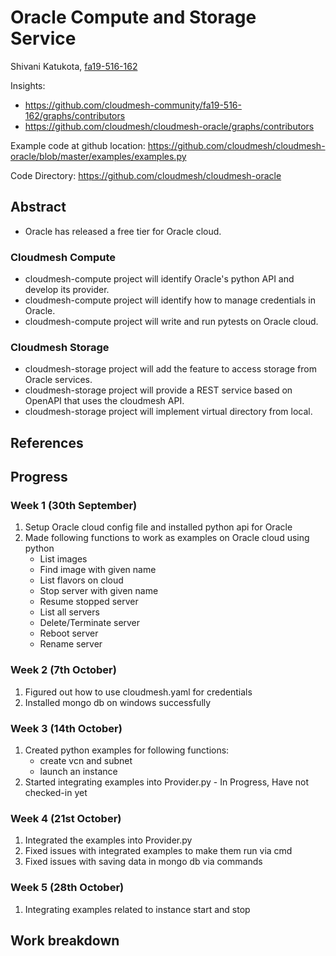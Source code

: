 # Oracle Compute and Storage Service

Shivani Katukota, [fa19-516-162](https://github.com/cloudmesh-community/fa19-516-162)

Insights: 
* <https://github.com/cloudmesh-community/fa19-516-162/graphs/contributors>
* <https://github.com/cloudmesh/cloudmesh-oracle/graphs/contributors>

Example code at github location: 
<https://github.com/cloudmesh/cloudmesh-oracle/blob/master/examples/examples.py>

Code Directory:
<https://github.com/cloudmesh/cloudmesh-oracle>

## Abstract

- Oracle has released a free tier for Oracle cloud.

### Cloudmesh Compute

- cloudmesh-compute project will identify Oracle's python API and develop its 
provider.
- cloudmesh-compute project will identify how to manage credentials in Oracle.
- cloudmesh-compute project will write and run pytests on Oracle cloud. 

### Cloudmesh Storage

- cloudmesh-storage project will add the feature to access storage from Oracle 
services.
- cloudmesh-storage project will provide a REST service based on OpenAPI that 
uses the cloudmesh API.
- cloudmesh-storage project will implement virtual directory from local.

## References

## Progress

### Week 1 (30th September)
1. Setup Oracle cloud config file and installed python api for Oracle
2. Made following functions to work as examples on Oracle cloud using python
    - List images
    - Find image with given name
    - List flavors on cloud
    - Stop server with given name
    - Resume stopped server
    - List all servers
    - Delete/Terminate server
    - Reboot server
    - Rename server

### Week 2 (7th October)
1. Figured out how to use cloudmesh.yaml for credentials
2. Installed mongo db on windows successfully

### Week 3 (14th October)
1. Created python examples for following functions: 
    - create vcn and subnet
    - launch an instance
2. Started integrating examples into Provider.py - In Progress, 
Have not checked-in yet

### Week 4 (21st October)
1. Integrated the examples into Provider.py
2. Fixed issues with integrated examples to make them run via cmd
3. Fixed issues with saving data in mongo db via commands 

### Week 5 (28th October)
1. Integrating examples related to instance start and stop

## Work breakdown
